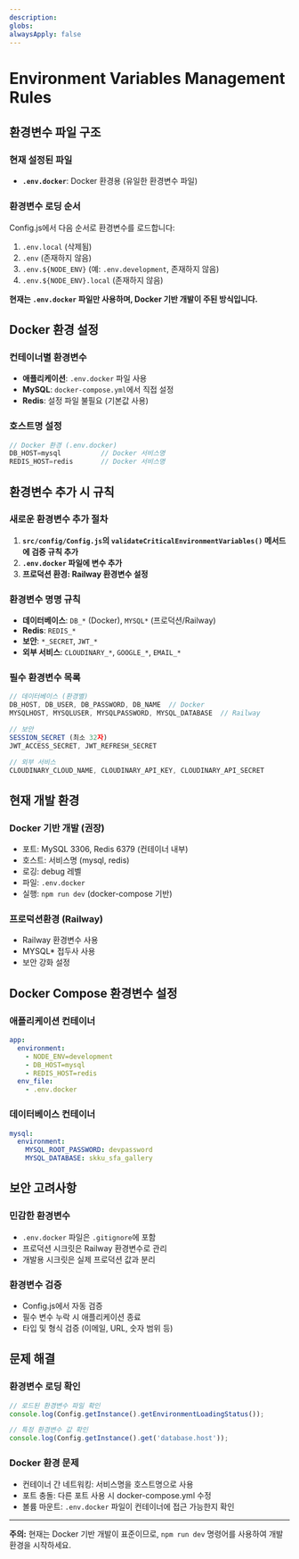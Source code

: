 ```yaml
---
description:
globs:
alwaysApply: false
---
```

# Environment Variables Management Rules

## **환경변수 파일 구조**

### **현재 설정된 파일**
- **`.env.docker`**: Docker 환경용 (유일한 환경변수 파일)

### **환경변수 로딩 순서**
Config.js에서 다음 순서로 환경변수를 로드합니다:
1. `.env.local` (삭제됨)
2. `.env` (존재하지 않음)
3. `.env.${NODE_ENV}` (예: `.env.development`, 존재하지 않음)
4. `.env.${NODE_ENV}.local` (존재하지 않음)

**현재는 `.env.docker` 파일만 사용하며, Docker 기반 개발이 주된 방식입니다.**

## **Docker 환경 설정**

### **컨테이너별 환경변수**
- **애플리케이션**: `.env.docker` 파일 사용
- **MySQL**: `docker-compose.yml`에서 직접 설정
- **Redis**: 설정 파일 불필요 (기본값 사용)

### **호스트명 설정**
```javascript
// Docker 환경 (.env.docker)
DB_HOST=mysql          // Docker 서비스명
REDIS_HOST=redis       // Docker 서비스명
```

## **환경변수 추가 시 규칙**

### **새로운 환경변수 추가 절차**
1. **`src/config/Config.js`의 `validateCriticalEnvironmentVariables()` 메서드에 검증 규칙 추가**
2. **`.env.docker` 파일에 변수 추가**
3. **프로덕션 환경: Railway 환경변수 설정**

### **환경변수 명명 규칙**
- **데이터베이스**: `DB_*` (Docker), `MYSQL*` (프로덕션/Railway)
- **Redis**: `REDIS_*`
- **보안**: `*_SECRET`, `JWT_*`
- **외부 서비스**: `CLOUDINARY_*`, `GOOGLE_*`, `EMAIL_*`

### **필수 환경변수 목록**
```javascript
// 데이터베이스 (환경별)
DB_HOST, DB_USER, DB_PASSWORD, DB_NAME  // Docker
MYSQLHOST, MYSQLUSER, MYSQLPASSWORD, MYSQL_DATABASE  // Railway

// 보안
SESSION_SECRET (최소 32자)
JWT_ACCESS_SECRET, JWT_REFRESH_SECRET

// 외부 서비스
CLOUDINARY_CLOUD_NAME, CLOUDINARY_API_KEY, CLOUDINARY_API_SECRET
```

## **현재 개발 환경**

### **Docker 기반 개발 (권장)**
- 포트: MySQL 3306, Redis 6379 (컨테이너 내부)
- 호스트: 서비스명 (mysql, redis)
- 로깅: debug 레벨
- 파일: `.env.docker`
- 실행: `npm run dev` (docker-compose 기반)

### **프로덕션환경 (Railway)**
- Railway 환경변수 사용
- MYSQL* 접두사 사용
- 보안 강화 설정

## **Docker Compose 환경변수 설정**

### **애플리케이션 컨테이너**
```yaml
app:
  environment:
    - NODE_ENV=development
    - DB_HOST=mysql
    - REDIS_HOST=redis
  env_file:
    - .env.docker
```

### **데이터베이스 컨테이너**
```yaml
mysql:
  environment:
    MYSQL_ROOT_PASSWORD: devpassword
    MYSQL_DATABASE: skku_sfa_gallery
```

## **보안 고려사항**

### **민감한 환경변수**
- `.env.docker` 파일은 `.gitignore`에 포함
- 프로덕션 시크릿은 Railway 환경변수로 관리
- 개발용 시크릿은 실제 프로덕션 값과 분리

### **환경변수 검증**
- Config.js에서 자동 검증
- 필수 변수 누락 시 애플리케이션 종료
- 타입 및 형식 검증 (이메일, URL, 숫자 범위 등)

## **문제 해결**

### **환경변수 로딩 확인**
```javascript
// 로드된 환경변수 파일 확인
console.log(Config.getInstance().getEnvironmentLoadingStatus());

// 특정 환경변수 값 확인
console.log(Config.getInstance().get('database.host'));
```

### **Docker 환경 문제**
- 컨테이너 간 네트워킹: 서비스명을 호스트명으로 사용
- 포트 충돌: 다른 포트 사용 시 docker-compose.yml 수정
- 볼륨 마운트: `.env.docker` 파일이 컨테이너에 접근 가능한지 확인

---

**주의:** 현재는 Docker 기반 개발이 표준이므로, `npm run dev` 명령어를 사용하여 개발환경을 시작하세요.
